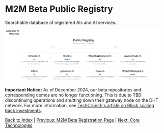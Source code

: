 # M2M Beta Public Registry

Searchable database of registered AIs and AI services.

![Search](../images/registry_search.png)

**Important Notice:** As of December 2024, our beta repositories and corresponding demos are no longer functioning. This is due to TBD discontinuing operations and shutting down their gateway node on the DHT network. For more information, see [TechCrunch's article on Block scaling back investments](https://techcrunch.com/2024/11/07/block-scales-back-tidal-investment-and-shutters-tbd-in-favor-of-bitcoin-mining/).

[Back to Index](../index.md) | [Previous: M2M Beta Registration Page](./register_page.md) | [Next: Core Technologies](../core_technologies.md)
